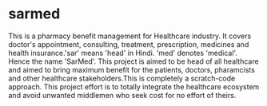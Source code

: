 # sarmed
This is a pharmacy benefit management for Healthcare industry. It covers doctor's appointment, consulting, treatment, prescription, medicines and health insurance.'sar' means 'head' in Hindi. 'med' denotes 'medical'. Hence the name 'SarMed'. This project is aimed to be head of all healthcare and aimed to bring maximum benefit for the patients, doctors, pharamcists and other healthcare stakeholders.This is completely a scratch-code approach. This project effort is to totally integrate the healthcare ecosystem and avoid unwanted middlemen who seek cost for no effort of theirs.

